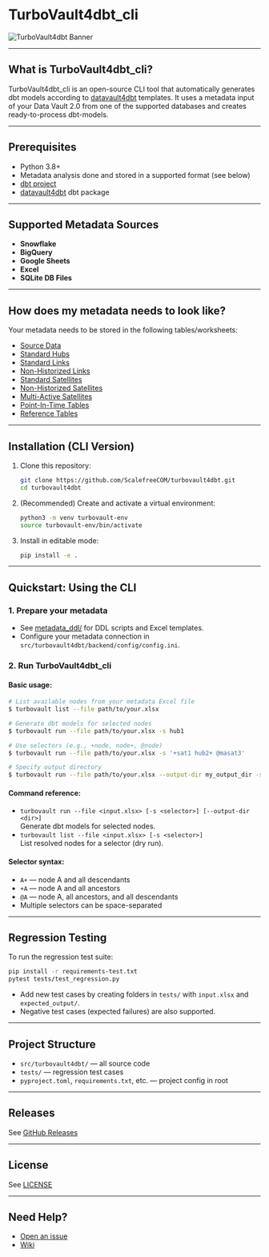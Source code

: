 # TurboVault4dbt_cli

![TurboVault4dbt Banner](https://user-images.githubusercontent.com/81677440/214857459-13fb4674-06e7-40d1-abb6-1b43133f2f8b.png)

---

## What is TurboVault4dbt_cli?
TurboVault4dbt_cli is an open-source CLI tool that automatically generates dbt models according to [datavault4dbt](https://github.com/ScalefreeCOM/datavault4dbt) templates. It uses a metadata input of your Data Vault 2.0 from one of the supported databases and creates ready-to-process dbt-models.

---

## Prerequisites
- Python 3.8+
- Metadata analysis done and stored in a supported format (see below)
- [dbt project](https://docs.getdbt.com/docs/get-started/getting-started-dbt-core)
- [datavault4dbt](https://github.com/ScalefreeCOM/datavault4dbt) dbt package

---

## Supported Metadata Sources
- **Snowflake**
- **BigQuery**
- **Google Sheets**
- **Excel**
- **SQLite DB Files**

---

## How does my metadata needs to look like?
Your metadata needs to be stored in the following tables/worksheets: 
- [Source Data](https://github.com/ScalefreeCOM/turbovault4dbt/wiki/source-data)
- [Standard Hubs](https://github.com/ScalefreeCOM/turbovault4dbt/wiki/hubs)
- [Standard Links](https://github.com/ScalefreeCOM/turbovault4dbt/wiki/links)
- [Non-Historized Links](https://github.com/ScalefreeCOM/turbovault4dbt/wiki/non-Historized-links)
- [Standard Satellites](https://github.com/ScalefreeCOM/turbovault4dbt/wiki/standard-satellites)
- [Non-Historized Satellites](https://github.com/ScalefreeCOM/turbovault4dbt/wiki/non-Historized-satellites)
- [Multi-Active Satellites](https://github.com/ScalefreeCOM/turbovault4dbt/wiki/multiactive-satellites)
- [Point-In-Time Tables](https://github.com/ScalefreeCOM/turbovault4dbt/wiki/Point-In-Time)
- [Reference Tables](https://github.com/ScalefreeCOM/turbovault4dbt/wiki/reference-tables)
---

## Installation (CLI Version)

1. Clone this repository:
   ```sh
   git clone https://github.com/ScalefreeCOM/turbovault4dbt.git
   cd turbovault4dbt
   ```
2. (Recommended) Create and activate a virtual environment:
   ```sh
   python3 -m venv turbovault-env
   source turbovault-env/bin/activate
   ```
3. Install in editable mode:
   ```sh
   pip install -e .
   ```

---

## Quickstart: Using the CLI

### 1. Prepare your metadata
- See [metadata_ddl/](metadata_ddl/) for DDL scripts and Excel templates.
- Configure your metadata connection in `src/turbovault4dbt/backend/config/config.ini`.

### 2. Run TurboVault4dbt_cli

#### Basic usage:
```sh
# List available nodes from your metadata Excel file
$ turbovault list --file path/to/your.xlsx

# Generate dbt models for selected nodes
$ turbovault run --file path/to/your.xlsx -s hub1

# Use selectors (e.g., +node, node+, @node)
$ turbovault run --file path/to/your.xlsx -s '+sat1 hub2+ @masat3'

# Specify output directory
$ turbovault run --file path/to/your.xlsx --output-dir my_output_dir -s hub1
```

#### Command reference:
- `turbovault run --file <input.xlsx> [-s <selector>] [--output-dir <dir>]`  
  Generate dbt models for selected nodes.
- `turbovault list --file <input.xlsx> [-s <selector>]`  
  List resolved nodes for a selector (dry run).

#### Selector syntax:
- `A+` — node A and all descendants
- `+A` — node A and all ancestors
- `@A` — node A, all ancestors, and all descendants
- Multiple selectors can be space-separated

---

## Regression Testing

To run the regression test suite:
```sh
pip install -r requirements-test.txt
pytest tests/test_regression.py
```
- Add new test cases by creating folders in `tests/` with `input.xlsx` and `expected_output/`.
- Negative test cases (expected failures) are also supported.

---

## Project Structure
- `src/turbovault4dbt/` — all source code
- `tests/` — regression test cases
- `pyproject.toml`, `requirements.txt`, etc. — project config in root

---

## Releases
See [GitHub Releases](https://github.com/ScalefreeCOM/turbovault4dbt/releases)

---

## License
See [LICENSE](LICENSE)

---

## Need Help?
- [Open an issue](https://github.com/ScalefreeCOM/turbovault4dbt/issues)
- [Wiki](https://github.com/ScalefreeCOM/turbovault4dbt/wiki)
